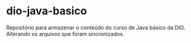 # dio-java-basico
Repositório para armazenar o conteúdo do curso de Java básico da DIO.
Alterando os arquivos que foram sincronizados.
